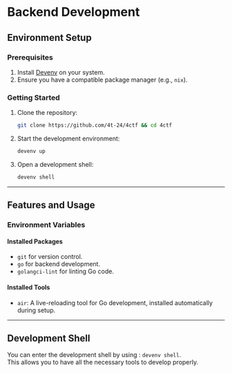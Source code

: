 # Backend Development

## Environment Setup

### Prerequisites

1. Install [Devenv](https://devenv.sh/) on your system.
2. Ensure you have a compatible package manager (e.g., `nix`).

### Getting Started

1. Clone the repository:

    ```bash
    git clone https://github.com/4t-24/4ctf && cd 4ctf
    ```

2. Start the development environment:

    ```bash
    devenv up
    ```

3. Open a development shell:

    ```bash
    devenv shell
    ```

---

## Features and Usage

### Environment Variables

#### Installed Packages

- `git` for version control.
- `go` for backend development.
- `golangci-lint` for linting Go code.

#### Installed Tools

- `air`: A live-reloading tool for Go development, installed automatically during setup.

---

## Development Shell

You can enter the development shell by using  : `devenv shell`.  
This allows you to have all the necessary tools to develop properly.
